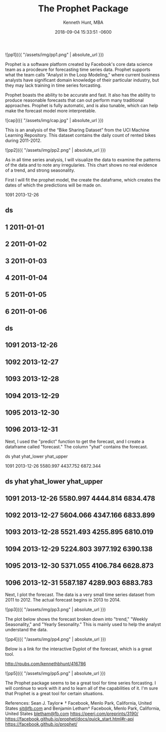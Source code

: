 ﻿---
layout: post
title:  "The Prophet Package"
date:   2018-09-04 15:33:51 -0600
author: "Kenneth Hunt, MBA"
image: me3.JPG
---

![pp1]({{ "/assets/img/pp1.png" | absolute_url }})

Prophet is a software platform created by Facebook's core data science team as a procdeure for 
forecasting time series data. Prophet supports what the team calls "Analyst in the Loop Modeling,"
where current business analysts have significant domain knowledge of their particular industry, but 
they may lack training in time series forcasting. 

Prophet boasts the ability to be accurate and fast. It also has the ability to produce reasonable 
forecasts that can out perform many traditional approaches. Prophet is fully automatic, and is also 
tunable, which can help make the forecast model more interpretable.

![cap]({{ "/assets/img/cap.jpg" | absolute_url }})

This is an analysis of the “Bike Sharing Dataset” from the UCI Machine Learning Repository. This dataset
contains the daily count of rented bikes during 2011-2012.

![pp2]({{ "/assets/img/pp2.png" | absolute_url }})

As in all time series analysis, I will visualize the data to examine the patterns of the data and to note 
any irregularies. This chart shows no real evidence of a trend, and strong seasonality.

First I will fit the prophet model, the create the dataframe, which creates the dates of which the predictions
 will be made on. 

1091	2013-12-26	

##           ds
## 1 2011-01-01
## 2 2011-01-02
## 3 2011-01-03
## 4 2011-01-04
## 5 2011-01-05
## 6 2011-01-06
##              ds
## 1091 2013-12-26
## 1092 2013-12-27
## 1093 2013-12-28
## 1094 2013-12-29
## 1095 2013-12-30
## 1096 2013-12-31		
	
Next, I used the "predict" function to get the forecast, and I create a dataframe called "forecast." The column 
"yhat" contains the forecast. 

 ds           yhat        yhat_lower  yhat_upper

1091 2013-12-26 5580.997   4437.752   6872.344

##              ds     yhat yhat_lower yhat_upper
## 1091 2013-12-26 5580.997   4444.814   6834.478
## 1092 2013-12-27 5604.066   4347.166   6833.899
## 1093 2013-12-28 5521.493   4255.895   6810.019
## 1094 2013-12-29 5224.803   3977.192   6390.138
## 1095 2013-12-30 5371.055   4106.784   6628.873
## 1096 2013-12-31 5587.187   4289.903   6883.783


Next, I plot the forecast. The data is a very small time series dataset from 2011 to 2012. The actual forecast
begins in 2013 to 2014.

![pp3]({{ "/assets/img/pp3.png" | absolute_url }})

The plot below shows the forecast broken down into "trend," "Weekly Seasonality," and "Yearly Sesonality." This
is mainly used to help the analyst understand the data. 

![pp4]({{ "/assets/img/pp4.png" | absolute_url }})

Below is a link for the interactive Dyplot of the forecast, which is a great tool. 

http://rpubs.com/kennethbhunt/416786

![pp5]({{ "/assets/img/pp5.png" | absolute_url }})

The Prophet package seems to be a great tool for time series forcasting. I will continue to work with it and to learn all of the 
capabilities of it. I'm sure that Prophet is a great tool for certain situations. 









<!-- Global site tag (gtag.js) - Google Analytics -->
<script async src="https://www.googletagmanager.com/gtag/js?id=UA-125151167-1"></script>
<script>
  window.dataLayer = window.dataLayer || [];
  function gtag(){dataLayer.push(arguments);}
  gtag('js', new Date());

  gtag('config', 'UA-125151167-1');
</script>











References:
Sean J. Taylor∗
†
Facebook, Menlo Park, California, United States
sjt@fb.com
and
Benjamin Letham†
Facebook, Menlo Park, California, United States
bletham@fb.com
https://peerj.com/preprints/3190/
https://facebook.github.io/prophet/docs/quick_start.html#r-api
https://facebook.github.io/prophet/





 





